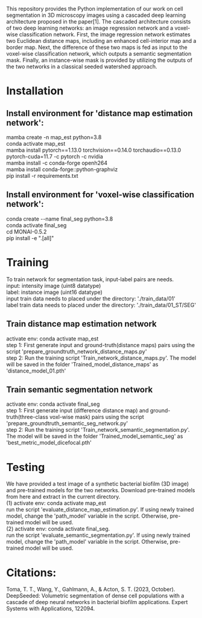This repository provides the Python implementation of our work on cell segmentation in 3D microscopy images using a cascaded deep learning architecture proposed in the paper[1]. The cascaded architecture consists of two deep learning networks: an image regression network and a voxel-wise classification network. First, the image regression network estimates two Euclidean distance maps, including an enhanced cell-interior map and a border map. Next, the difference of these two maps is fed as input to the voxel-wise classification network, which outputs a semantic segmentation mask. Finally, an instance-wise mask is provided by utilizing the outputs of the two networks in a classical seeded watershed approach.

# Installation
## Install environment for 'distance map estimation network':
mamba create -n map_est python=3.8 <br />
conda activate map_est <br />
mamba install pytorch==1.13.0 torchvision==0.14.0 torchaudio==0.13.0 pytorch-cuda=11.7 -c pytorch -c nvidia <br />
mamba install -c conda-forge openh264 <br />
mamba install conda-forge::python-graphviz <br />
pip install -r requirements.txt

## Install environment for 'voxel-wise classification network':
conda create --name final_seg python=3.8 <br />
conda activate final_seg <br />
cd MONAI-0.5.2 <br />
pip install -e ".[all]" <br />

# Training
To train network for segmentation task, input-label pairs are needs. <br />
input: intensity image (uint8 datatype) <br />
label: instance image (uint16 datatype) <br />
input train data needs to placed under the directory: './train_data/01' <br />
label train data needs to placed under the directory: './train_data/01_ST/SEG' <br />

## Train distance map estimation network
activate env: conda activate map_est <br />
step 1: First generate input and ground-truth(distance maps) pairs using the script 'prepare_groundtruth_network_distance_maps.py' <br />
step 2: Run the training script 'Train_network_distance_maps.py'. The model will be saved in the folder 'Trained_model_distance_maps' as 'distance_model_01.pth'

## Train semantic segmentation network
activate env: conda activate final_seg <br />
step 1: First generate input (difference distance map) and ground-truth(three-class voxl-wise mask) pairs using the script 'prepare_groundtruth_semantic_seg_network.py' <br />
step 2: Run the training script 'Train_network_semantic_segmentation.py'. The model will be saved in the folder 'Trained_model_semantic_seg' as 'best_metric_model_dicefocal.pth'

# Testing
We have provided a test image of a synthetic bacterial biofilm (3D image) and pre-trained models for the two networks. Download pre-trained models from here and extract in the current directory. <br />
(1) activate env: conda activate map_est <br />
    run the script 'evaluate_distance_map_estimation.py'. If using newly trained model, change the 'path_model' variable in the script. Otherwise, pre-trained model will be used. <br />
(2) activate env: conda activate final_seg. <br />
    run the script 'evaluate_semantic_segmentation.py'. If using newly trained model, change the 'path_model' variable in the script. Otherwise, pre-trained model will be used.

# Citations:
Toma, T. T., Wang, Y., Gahlmann, A., & Acton, S. T. (2023, October). DeepSeeded: Volumetric segmentation of dense cell populations with a cascade of deep neural networks in bacterial biofilm
applications. Expert Systems with Applications, 122094.
    



